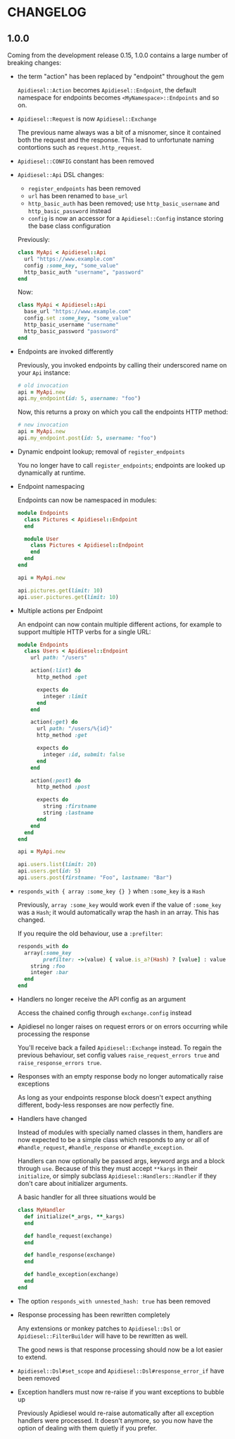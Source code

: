 # CHANGELOG

## 1.0.0

Coming from the development release 0.15, 1.0.0 contains a large number of breaking changes:

* the term "action" has been replaced by "endpoint" throughout the gem

  `Apidiesel::Action` becomes `Apidiesel::Endpoint`, the default namespace for endpoints
  becomes `<MyNamespace>::Endpoints`
  and so on.

* `Apidiesel::Request` is now `Apidiesel::Exchange`

  The previous name always was a bit of a misnomer, since it contained both the request and the response. This lead to unfortunate naming contortions such as `request.http_request`.

* `Apidiesel::CONFIG` constant has been removed

* `Apidiesel::Api` DSL changes:

  * `register_endpoints` has been removed
  * `url` has been renamed to `base_url`
  * `http_basic_auth` has been removed; use `http_basic_username` and `http_basic_password` instead
  * `config` is now an accessor for a `Apidiesel::Config` instance storing the base class configuration

  Previously:

  ```ruby
  class MyApi < Apidiesel::Api
    url "https://www.example.com"
    config :some_key, "some_value"
    http_basic_auth "username", "password"
  end
  ```

  Now:

  ```ruby
  class MyApi < Apidiesel::Api
    base_url "https://www.example.com"
    config.set :some_key, "some_value"
    http_basic_username "username"
    http_basic_password "password"
  end
  ```

* Endpoints are invoked differently

  Previously, you invoked endpoints by calling their underscored name on your `Api` instance:

  ```ruby
  # old invocation
  api = MyApi.new
  api.my_endpoint(id: 5, username: "foo")
  ```

  Now, this returns a proxy on which you call the endpoints HTTP method:

  ```ruby
  # new invocation
  api = MyApi.new
  api.my_endpoint.post(id: 5, username: "foo")
  ```

* Dynamic endpoint lookup; removal of `register_endpoints`

  You no longer have to call `register_endpoints`; endpoints are looked up dynamically at runtime.

* Endpoint namespacing

  Endpoints can now be namespaced in modules:

  ```ruby
  module Endpoints
    class Pictures < Apidiesel::Endpoint
    end

    module User
      class Pictures < Apidiesel::Endpoint
      end
    end
  end

  api = MyApi.new

  api.pictures.get(limit: 10)
  api.user.pictures.get(limit: 10)
  ```

* Multiple actions per Endpoint

  An endpoint can now contain multiple different actions, for example to support multiple HTTP verbs
  for a single URL:

  ```ruby
  module Endpoints
    class Users < Apidiesel::Endpoint
      url path: "/users"

      action(:list) do
        http_method :get

        expects do
          integer :limit
        end
      end

      action(:get) do
        url path: "/users/%{id}"
        http_method :get

        expects do
          integer :id, submit: false
        end
      end

      action(:post) do
        http_method :post

        expects do
          string :firstname
          string :lastname
        end
      end
    end
  end

  api = MyApi.new

  api.users.list(limit: 20)
  api.users.get(id: 5)
  api.users.post(firstname: "Foo", lastname: "Bar")
  ```

* `responds_with { array :some_key {} }` when `:some_key` is a `Hash`

  Previously, `array :some_key` would work even if the value of `:some_key` was a `Hash`; it would automatically
  wrap the hash in an array. This has changed.

  If you require the old behaviour, use a `:prefilter`:

  ```ruby
  responds_with do
    array(:some_key
          prefilter: ->(value) { value.is_a?(Hash) ? [value] : value }) do
      string :foo
      integer :bar
    end
  end
  ```

* Handlers no longer receive the API config as an argument

  Access the chained config through `exchange.config` instead

* Apidiesel no longer raises on request errors or on errors occurring while processing the response

  You'll receive back a failed `Apidiesel::Exchange` instead. To regain the previous behaviour, set 
  config values `raise_request_errors true` and `raise_response_errors true`.

* Responses with an empty response body no longer automatically raise exceptions

  As long as your endpoints response block doesn't expect anything different, body-less responses are now perfectly fine.

* Handlers have changed

  Instead of modules with specially named classes in them, handlers are now expected to be a simple class which responds to any or all of `#handle_request`, `#handle_response` or `#handle_exception`.

  Handlers can now optionally be passed args, keyword args and a block through `use`. Because of this they must accept `**kargs` in their `initialize`, or simply subclass `Apidiesel::Handlers::Handler` if they don't care about initializer arguments.

  A basic handler for all three situations would be

  ```ruby
  class MyHandler
    def initialize(*_args, **_kargs)
    end

    def handle_request(exchange)
    end

    def handle_response(exchange)
    end

    def handle_exception(exchange)
    end
  end
  ```

* The option `responds_with unnested_hash: true` has been removed

* Response processing has been rewritten completely

  Any extensions or monkey patches to `Apidiesel::Dsl` or `Apidiesel::FilterBuilder` will have to be rewritten as well.

  The good news is that response processing should now be a lot easier to extend.

* `Apidiesel::Dsl#set_scope` and `Apidiesel::Dsl#response_error_if` have been removed

* Exception handlers must now re-raise if you want exceptions to bubble up

  Previously Apidiesel would re-raise automatically after all exception handlers were processed. It doesn't anymore, so you now have the option of dealing with them quietly if you prefer.
